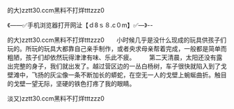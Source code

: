 的大)zztt30.ccm黑料不打烊tttzzz0

《——✅手机浏览器打开网沚【ｄ8ｓ８.c０m】✅—》--

的大)zztt30.ccm黑料不打烊tttzzz0　　小时候几乎是没什么现成的玩具供孩子们玩的。所玩的玩具大都靠自己亲手制作，或者央求母亲帮着完成，一般都是简单而粗陋，孩子们却依然玩得津津有味、乐此不疲。
　　第二天清晨，太阳还没有露出完整的身子，我们就出发了。越过营区边的一丛白杨树，车子很快就陷入到了戈壁滩中，飞扬的灰尘像一条不断加长的蟒蛇，在空无一人的戈壁上蜿蜒曲折。触目的戈壁一望无际，坚硬的铁色打疼了我的眼睛。





淡又)zztt30.ccm黑料不打烊tttzzz0
